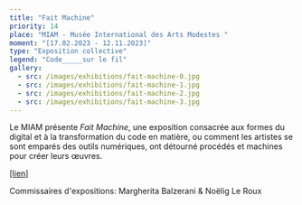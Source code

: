```yaml
---
title: "Fait Machine"
priority: 14
place: "MIAM - Musée International des Arts Modestes "
moment: "[17.02.2023 - 12.11.2023]"
type: "Exposition collective"
legend: "Code_____sur le fil"
gallery:
  - src: /images/exhibitions/fait-machine-0.jpg
  - src: /images/exhibitions/fait-machine-1.jpg
  - src: /images/exhibitions/fait-machine-2.jpg
  - src: /images/exhibitions/fait-machine-3.jpg
---
```


Le MIAM présente _Fait Machine_, une exposition consacrée aux formes du digital et à la transformation du code en matière, ou comment les artistes se sont emparés des outils numériques, ont détourné procédés et machines pour créer leurs œuvres.

[[lien]](https://miam.org/exposition-fait-machine/)

Commissaires d'expositions: Margherita Balzerani & Noëlig Le Roux
